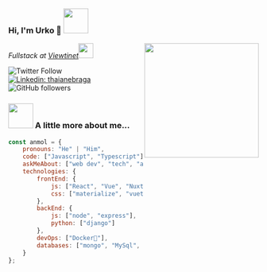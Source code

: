 ### Hi, I'm Urko 👋 <img src="https://media.giphy.com/media/8wcFKkFVbitc0STBrH/giphy.gif" width="50"></h2>

<img align='right' src="https://media.giphy.com/media/ln7z2eWriiQAllfVcn/giphy.gif" width="230">
<p><em>Fullstack at <a href="https://viewtinet.com/">Viewtinet</a><img src="https://media.giphy.com/media/WUlplcMpOCEmTGBtBW/giphy.gif" width="30"> 
</em></p>

![Twitter Follow](https://img.shields.io/twitter/follow/_uRuiz_?label=Follow)
[![Linkedin: thaianebraga](https://img.shields.io/badge/-Urko-blue?style=flat-square&logo=Linkedin&logoColor=white&link=https://www.linkedin.com/in/urko-ruiz-ruiz/)](https://www.linkedin.com/in/urko-ruiz-ruiz/)
![GitHub followers](https://img.shields.io/github/followers/uRuiz?label=Follow&style=social)

### <img src="https://media.giphy.com/media/VgCDAzcKvsR6OM0uWg/giphy.gif" width="50"> A little more about me...  

```javascript
const anmol = {
    pronouns: "He" | "Him",
    code: ["Javascript", "Typescript"],
    askMeAbout: ["web dev", "tech", "app dev", "mtb"],
    technologies: {
        frontEnd: {
            js: ["React", "Vue", "Nuxt". "Angular],
            css: ["materialize", "vuetify", "bootstrap"]
        },
        backEnd: {
            js: ["node", "express"],
            python: ["django"]
        },
        devOps: ["Docker🐳"],
        databases: ["mongo", "MySql", "sqlite"],
    }
};
```

<!--
**uRuiz/uRuiz** is a ✨ _special_ ✨ repository because its `README.md` (this file) appears on your GitHub profile.

Here are some ideas to get you started:

- 🔭 I’m currently working on ...
- 🌱 I’m currently learning ...
- 👯 I’m looking to collaborate on ...
- 🤔 I’m looking for help with ...
- 💬 Ask me about ...
- 📫 How to reach me: ...
- 😄 Pronouns: ...
- ⚡ Fun fact: ...
-->
